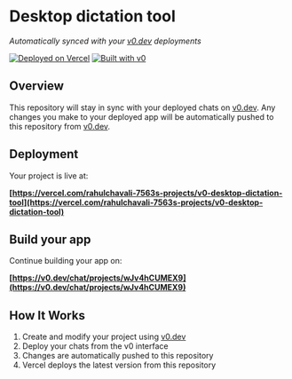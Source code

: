 # Desktop dictation tool

*Automatically synced with your [v0.dev](https://v0.dev) deployments*

[![Deployed on Vercel](https://img.shields.io/badge/Deployed%20on-Vercel-black?style=for-the-badge&logo=vercel)](https://vercel.com/rahulchavali-7563s-projects/v0-desktop-dictation-tool)
[![Built with v0](https://img.shields.io/badge/Built%20with-v0.dev-black?style=for-the-badge)](https://v0.dev/chat/projects/wJv4hCUMEX9)

## Overview

This repository will stay in sync with your deployed chats on [v0.dev](https://v0.dev).
Any changes you make to your deployed app will be automatically pushed to this repository from [v0.dev](https://v0.dev).

## Deployment

Your project is live at:

**[https://vercel.com/rahulchavali-7563s-projects/v0-desktop-dictation-tool](https://vercel.com/rahulchavali-7563s-projects/v0-desktop-dictation-tool)**

## Build your app

Continue building your app on:

**[https://v0.dev/chat/projects/wJv4hCUMEX9](https://v0.dev/chat/projects/wJv4hCUMEX9)**

## How It Works

1. Create and modify your project using [v0.dev](https://v0.dev)
2. Deploy your chats from the v0 interface
3. Changes are automatically pushed to this repository
4. Vercel deploys the latest version from this repository
